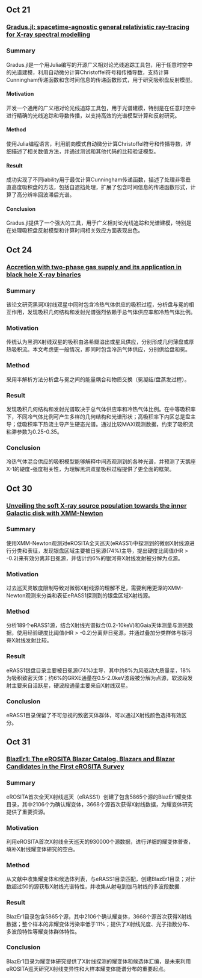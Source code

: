 ## Oct 21

### [Gradus.jl: spacetime-agnostic general relativistic ray-tracing for X-ray spectral modelling](https://arxiv.org/abs/2510.15049)

### Summary
Gradus.jl是一个用Julia编写的开源广义相对论光线追踪工具包，用于任意时空中的光谱建模，利用自动微分计算Christoffel符号和传播导数，支持计算Cunningham传递函数和含时间信息的传递函数形式，用于研究吸积盘反射模型。

#### Motivation

开发一个通用的广义相对论光线追踪工具包，用于光谱建模，特别是在任意时空中进行精确的光线追踪和导数传播，以支持高效的光谱模型计算和反射研究。

#### Method

使用Julia编程语言，利用前向模式自动微分计算Christoffel符号和传播导数，详细描述了相关数值方法，并通过测试和其他代码的比较验证模型。

#### Result

成功实现了不同iability用于最优计算Cunningham传递函数，描述了处理非零垂直高度吸积盘的方法，包括自遮挡处理，扩展了包含时间信息的传递函数形式，计算了高分辨率回波滞后光谱。

#### Conclusion
Gradus.jl提供了一个强大的工具，用于广义相对论光线追踪和光谱建模，特别是在处理吸积盘反射模型和计算时间相关效应方面表现出色。


## Oct 24

### [Accretion with two-phase gas supply and its application in black hole X-ray binaries](https://arxiv.org/pdf/2510.19584)
### Summary
该论文研究黑洞X射线双星中同时包含冷热气体供应的吸积过程，分析盘与冕的相互作用，发现吸积几何结构和发射光谱强烈依赖于总气体供应率和冷热气体比例。
### Motivation
传统认为黑洞X射线双星的吸积由洛希瓣溢出或星风供应，分别形成几何薄盘或厚热吸积流。本文考虑更一般情况，即同时包含冷热气体供应，分别供给盘和冕。
### Method
采用半解析方法分析盘与冕之间的能量耦合和物质交换（冕凝结/盘蒸发过程）。
### Result
发现吸积几何结构和发射光谱取决于总气体供应率和冷热气体比例。在中等吸积率下，不同冷气体比例可产生多样的几何结构和光谱形状；高吸积率下内区总是盘主导；低吸积率下热流主导产生硬态光谱。通过比较MAXI观测数据，约束了吸积流粘滞参数为0.25-0.35。
### Conclusion
冷热气体混合供应的吸积模型能够解释中间态观测到的各种光谱，并预测了天鹅座X-1的硬度-强度相关性，为理解黑洞双星吸积过程提供了更全面的框架。


## Oct 30

### [Unveiling the soft X-ray source population towards the inner Galactic disk with XMM-Newton](https://arxiv.org/abs/2510.23814)
### Summary
使用XMM-Newton观测对eROSITA全天巡天(eRASS1)中探测到的微弱X射线源进行分类和表征，发现银盘区域主要被日冕源(74%)主导，提出硬度比阈值(HR > -0.2)来有效分离非日冕源，并估计约6%的银河脊X射线发射被分解为点源。
### Motivation
过去巡天灵敏度限制导致对微弱X射线源的理解不足，需要利用更深的XMM-Newton观测来分类和表征eRASS1探测到的银盘区域X射线源。
### Method
分析189个eRASS1源，结合X射线光谱拟合(0.2-10keV)和Gaia天体测量与测光数据，使用经验硬度比阈值(HR > -0.2)分离非日冕源，并通过叠加分类群体与银河脊X射线发射比较。
### Result
eRASS1银盘目录主要被日冕源(74%)主导，其中约8%为风驱动大质量星，18%为吸积致密天体；约6%的GRXE通量在0.5-2.0keV波段被分解为点源，软波段发射主要来自活跃星，硬波段通量主要来自X射线双星。
### Conclusion
eRASS1目录保留了不可忽视的致密天体群体，可以通过X射线颜色选择有效区分。


## Oct 31

### [BlazEr1: The eROSITA Blazar Catalog. Blazars and Blazar Candidates in the First eROSITA Survey](https://arxiv.org/abs/2510.25589)

### Summary
eROSITA首次全天X射线巡天（eRASS1）创建了包含5865个源的BlazEr1耀变体目录，其中2106个为确认耀变体，3668个源首次获得X射线数据，为耀变体研究提供了重要资源。

### Motivation
利用eROSITA首次X射线全天巡天的930000个源数据，进行详细的耀变体普查，填补X射线耀变体研究的空白。

### Method
从文献中收集耀变体和候选体列表，与eRASS1目录匹配，创建BlazEr1目录；对计数超过50的源获取X射线光谱特性，并收集从射电到伽马射线的多波段数据.

### Result
BlazEr1目录包含5865个源，其中2106个确认耀变体，3668个源首次获得X射线数据；整个样本的非耀变体污染率低于11%；提供了X射线光度、光子指数分布、多波段特性等耀变体群体特性。
### Conclusion
BlazEr1目录为耀变体研究提供了X射线探测的耀变体和候选体汇编，是未来利用eROSITA巡天研究X射线变异性和大样本耀变体能谱分布的重要起点。


